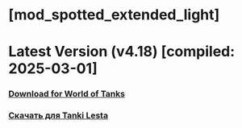 # [mod_spotted_extended_light]
# Latest Version (v4.18) [compiled: 2025-03-01]
### [**Download for World of Tanks**](https://github.com/spoter/spoter-mods/releases/download/latest/mod_spotted_extended_light.zip)
### [**Скачать для Tanki Lesta**](https://github.com/spoter/spoter-mods/releases/download/latest/mod_spotted_extended_light_RU.zip)
#
